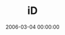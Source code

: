 ---
layout: series
series: "iD"
permalink: "/id/"
title: "iD"
date: 2006-03-04 00:00:00
endDate: 2006-04-15 00:00:00
description: "YOU SHOULD DO MORE.YOU SHOULD MAKE MORE.YOU DESERVE MORE.  Simple statements that have crossed our radar and somehow managed to become a part of our identity. But what if those statements youve embraced as your identity are actually lies? Consider the decisions you make or the dreams you discard because you believe the lies. Consider the freedom to be who you were created to be. What if God loves you as he made you and you have tons to offer? That just might change things."
src: "http://s3.amazonaws.com/crossroads-media/images/legacy/content/bigscreen.id.jpg"
---